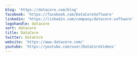 ```yaml
---
blog: 'https://datacore.com/blog'
facebook: 'https://facebook.com/DataCoreSoftware'
linkedin: 'https://linkedin.com/company/datacore-software'
logohandle: datacore
sort: datacore
title: DataCore
twitter: DataCore
website: 'https://www.datacore.com/'
youtube: 'https://youtube.com/user/DataCoreVideos'
---
```

